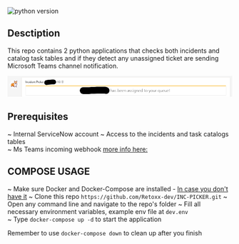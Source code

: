 ![python version](https://img.shields.io/badge/Python-3.8-informational)

## Desctiption

This repo contains 2 python applications that checks both incidents and catalog task tables and if they detect any unassigned ticket are sending Microsoft Teams channel notification.



![ticketpicker message image](https://github.com/Retoxx-dev/INC-PICKER/blob/355adcb08c8b36b85c6ee9d7e3c225a6e327c214/img.png)

## Prerequisites

~ Internal ServiceNow account
~ Access to the incidents and task catalogs tables  
~ Ms Teams incoming webhook [more info here:](https://docs.microsoft.com/en-us/microsoftteams/platform/webhooks-and-connectors/how-to/add-incoming-webhook)  

    
## COMPOSE USAGE
~ Make sure Docker and Docker-Compose are installed - [In case you don't have it](https://get.docker.com/)
~ Clone this repo `https://github.com/Retoxx-dev/INC-PICKER.git`
~ Open any command line and navigate to the repo's folder
~ Fill all necessary environment variables, example env file at `dev.env`  
~ Type `docker-compose up -d` to start the application
 
    
Remember to use `docker-compose down` to clean up after you finish